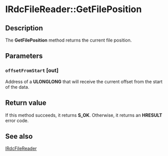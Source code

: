 # IRdcFileReader::GetFilePosition

## Description

The **GetFilePosition** method
returns the current file position.

## Parameters

### `offsetFromStart` [out]

Address of a **ULONGLONG** that will receive the current offset from the start of
the data.

## Return value

If this method succeeds, it returns **S_OK**. Otherwise, it returns an **HRESULT** error code.

## See also

[IRdcFileReader](https://learn.microsoft.com/previous-versions/windows/desktop/api/msrdc/nn-msrdc-irdcfilereader)